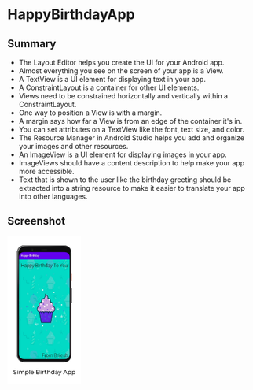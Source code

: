 # HappyBirthdayApp

## Summary

- The Layout Editor helps you create the UI for your Android app.
- Almost everything you see on the screen of your app is a View.
- A TextView is a UI element for displaying text in your app.
- A ConstraintLayout is a container for other UI elements.
- Views need to be constrained horizontally and vertically within a ConstraintLayout.
- One way to position a View is with a margin.
- A margin says how far a View is from an edge of the container it's in.
- You can set attributes on a TextView like the font, text size, and color.
- The Resource Manager in Android Studio helps you add and organize your images and other resources.
- An ImageView is a UI element for displaying images in your app.
- ImageViews should have a content description to help make your app more accessible.
- Text that is shown to the user like the birthday greeting should be extracted into a string resource to make it easier to translate your app into other languages.

## Screenshot

<img src="screenshot/HappyBirthdayApp.jpeg" width=150>
